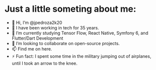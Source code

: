 # Just a little someting about me: 
- 👋 Hi, I’m @jpedroza2k20
- 👀 I have been working in tech for 35 years. 
- 🌱 I’m currently studying Tensor Flow, React Native, Symfony 6, and Flutter/Dart Development
- 💞️ I’m looking to collaborate on open-source projects. 
- 📫 Find me on here. 
- ⚡ Fun fact: I spent some time in the military jumping out of airplanes, until I took an arrow to the knee. 

<!---
jpedroza2k20/jpedroza2k20 is a ✨ special ✨ repository because its `README.md` (this file) appears on your GitHub profile.
You can click the Preview link to take a look at your changes.
--->

